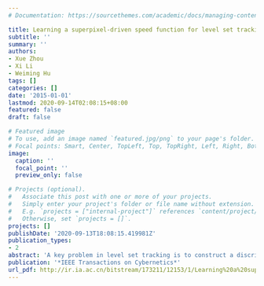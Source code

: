 ```yaml
---
# Documentation: https://sourcethemes.com/academic/docs/managing-content/

title: Learning a superpixel-driven speed function for level set tracking
subtitle: ''
summary: ''
authors:
- Xue Zhou
- Xi Li
- Weiming Hu
tags: []
categories: []
date: '2015-01-01'
lastmod: 2020-09-14T02:08:15+08:00
featured: false
draft: false

# Featured image
# To use, add an image named `featured.jpg/png` to your page's folder.
# Focal points: Smart, Center, TopLeft, Top, TopRight, Left, Right, BottomLeft, Bottom, BottomRight.
image:
  caption: ''
  focal_point: ''
  preview_only: false

# Projects (optional).
#   Associate this post with one or more of your projects.
#   Simply enter your project's folder or file name without extension.
#   E.g. `projects = ["internal-project"]` references `content/project/deep-learning/index.md`.
#   Otherwise, set `projects = []`.
projects: []
publishDate: '2020-09-13T18:08:15.419981Z'
publication_types:
- 2
abstract: 'A key problem in level set tracking is to construct a discriminative speed function for effective contour evolution. In this paper, we propose a level set tracking method based on a discriminative speed function, which produces a superpixel-driven force for effective level set evolution. Based on kernel density estimation and metric learning, the speed function is capable of effectively encoding the discriminative information on object appearance within a feasible metric space. Furthermore, we introduce adaptive object shape modeling into the level set evolution process, which leads to the tracking robustness in complex scenarios. To ensure the efficiency of adaptive object shape modeling, we develop a simple but efficient weighted non-negative matrix factorization method that can online learn an object shape dictionary. Experimental results on a number of challenging video sequences demonstrate the effectiveness and robustness of the proposed tracking method.'
publication: '*IEEE Transactions on Cybernetics*'
url_pdf: http://ir.ia.ac.cn/bitstream/173211/12153/1/Learning%20a%20superpixel-driven%20speed%20function%20for%20level%20set%20tracking%20%281%29.pdf
---
```

